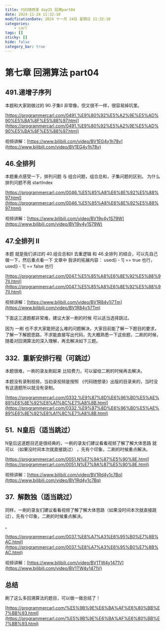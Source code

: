 ```yaml
---
title: 代码随想录 day25 回溯part04
date: 2024-11-24 11:32:10
modificationDate: 2024 十一月 24日 星期日 11:32:10
categories: 
	- carl
tags: []
sticky: []
hide: false
category_bar: true
---
```




# 第七章 回溯算法 part04

## 491.递增子序列

本题和大家刚做过的 90.子集II 非常像，但又很不一样，很容易掉坑里。

[https://programmercarl.com/0491.%E9%80%92%E5%A2%9E%E5%AD%90%E5%BA%8F%E5%88%97.html](https://programmercarl.com/0491.%E9%80%92%E5%A2%9E%E5%AD%90%E5%BA%8F%E5%88%97.html)

视频讲解：[https://www.bilibili.com/video/BV1EG4y1h78v](https://www.bilibili.com/video/BV1EG4y1h78v)

## 46.全排列

本题重点感受一下，排列问题 与 组合问题，组合总和，子集问题的区别。 为什么排列问题不用 startIndex

[https://programmercarl.com/0046.%E5%85%A8%E6%8E%92%E5%88%97.html](https://programmercarl.com/0046.%E5%85%A8%E6%8E%92%E5%88%97.html)

视频讲解：[https://www.bilibili.com/video/BV19v4y1S79W](https://www.bilibili.com/video/BV19v4y1S79W)

## 47.全排列 II

本题 就是我们讲过的 40.组合总和II 去重逻辑 和 46.全排列 的结合，可以先自己做一下，然后重点看一下 文章中 我讲的拓展内容： used[i - 1] == true 也行，used[i - 1] == false 也行

[https://programmercarl.com/0047.%E5%85%A8%E6%8E%92%E5%88%97II.html](https://programmercarl.com/0047.%E5%85%A8%E6%8E%92%E5%88%97II.html)

视频讲解：[https://www.bilibili.com/video/BV1R84y1i7Tm](https://www.bilibili.com/video/BV1R84y1i7Tm)

下面这三道题都非常难，建议大家一刷的时候 可以适当选择跳过。

因为 一刷 也不求大家能把这么难的问题解决，大家目前能了解一下题目的要求，了解一下解题思路，不求能直接写出代码，先大概熟悉一下这些题，二刷的时候，随着对回溯算法的深入理解，再去解决如下三题。

## 332.  重新安排行程（可跳过）

本题很难，一刷的录友刷起来 比较费力，可以留给二刷的时候再去解决。

本题没有录制视频，当初录视频是按照 《代码随想录》出版的目录来的，当时没有这道题所以就没有录制。

[https://programmercarl.com/0332.%E9%87%8D%E6%96%B0%E5%AE%89%E6%8E%92%E8%A1%8C%E7%A8%8B.html](https://programmercarl.com/0332.%E9%87%8D%E6%96%B0%E5%AE%89%E6%8E%92%E8%A1%8C%E7%A8%8B.html)

## 51.  N皇后（适当跳过）

N皇后这道题目还是很经典的，一刷的录友们建议看看视频了解了解大体思路 就可以 （如果没时间本次就直接跳过） ，先有个印象，二刷的时候重点解决。

[https://programmercarl.com/0051.N%E7%9A%87%E5%90%8E.html](https://programmercarl.com/0051.N%E7%9A%87%E5%90%8E.html)

视频讲解：[https://www.bilibili.com/video/BV1Rd4y1c7Bq](https://www.bilibili.com/video/BV1Rd4y1c7Bq)

## 37.  解数独（适当跳过）

同样，一刷的录友们建议看看视频了解了解大体思路（如果没时间本次就直接跳过），先有个印象，二刷的时候重点解决。

。

[https://programmercarl.com/0037.%E8%A7%A3%E6%95%B0%E7%8B%AC.html](https://programmercarl.com/0037.%E8%A7%A3%E6%95%B0%E7%8B%AC.html)

视频讲解：[https://www.bilibili.com/video/BV1TW4y1471V](https://www.bilibili.com/video/BV1TW4y1471V)

## 总结

刷了这么多回溯算法的题目，可以做一做总结了！

[https://programmercarl.com/%E5%9B%9E%E6%BA%AF%E6%80%BB%E7%BB%93.html](https://programmercarl.com/%E5%9B%9E%E6%BA%AF%E6%80%BB%E7%BB%93.html)